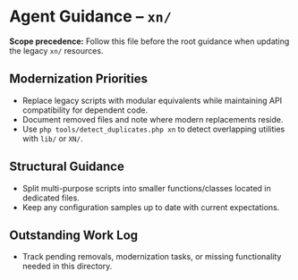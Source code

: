 # Agent Guidance – `xn/`

**Scope precedence:** Follow this file before the root guidance when updating the legacy `xn/`
resources.

## Modernization Priorities
- Replace legacy scripts with modular equivalents while maintaining API compatibility for dependent
  code.
- Document removed files and note where modern replacements reside.
- Use `php tools/detect_duplicates.php xn` to detect overlapping utilities with `lib/` or `XN/`.

## Structural Guidance
- Split multi-purpose scripts into smaller functions/classes located in dedicated files.
- Keep any configuration samples up to date with current expectations.

## Outstanding Work Log
- Track pending removals, modernization tasks, or missing functionality needed in this directory.
